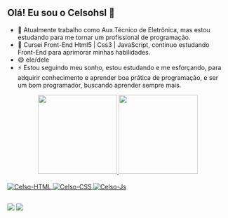      
    

##  Olá! Eu sou o Celsohsl 👋


- 🔭 Atualmente trabalho como Aux.Técnico de Eletrônica, mas estou estudando para me tornar um profissional de programação.
- 🌱 Cursei Front-End Html5 | Css3 | JavaScript, continuo estudando Front-End para aprimorar minhas habilidades.
- 😄 ele/dele
- ⚡ Estou seguindo meu sonho, estou estudando e me esforçando, para adquirir conhecimento e aprender boa prática de programação, e ser um bom programador, buscando aprender sempre mais.

<div align="center">
  <a href="https://github.com/Celsohsl">
  <img height="180em" src="https://github-readme-stats.vercel.app/api?username=Celsohsl&show_icons=true&theme=apprentice&include_all_commits=true&count_private=true"/>
  <img height="180em" src="https://github-readme-stats.vercel.app/api/top-langs/?username=Celsohsl&layout=compact&langs_count=7&theme=apprentice"/>
</div>
     
     
 
  <div style="display: inline_block"><br>
        <img align="center" alt="Celso-HTML" src="https://img.shields.io/badge/HTML5-E34F26?style=for-the-badge&logo=html5&logoColor=white">
  <img align="center" alt="Celso-CSS"  src="https://img.shields.io/badge/CSS3-1572B6?style=for-the-badge&logo=css3&logoColor=white">
  <img align="center" alt="Celso-Js" src="https://img.shields.io/badge/JavaScript-F7DF1E?style=for-the-badge&logo=javascript&logoColor=black">
<!--    <img align="center" alt="Celso-React" height="30" width="40" src="https://raw.githubusercontent.com/devicons/devicon/master/icons/react/react-original.svg"> --> 
<!--   <img align="center" alt="Celso-Python" height="30" width="40" src="https://raw.githubusercontent.com/devicons/devicon/master/icons/python/python-original.svg">
  <img align="center" alt="Celso-Csharp" height="30" width="40" src="https://raw.githubusercontent.com/devicons/devicon/master/icons/csharp/csharp-original.svg"> -->
 </div>
  
  ##
     
     
 <div>     
<!--  	 <a href="https://discord.gg/wagxzStdcR" target="_blank"><img src="https://img.shields.io/badge/Discord-7289DA?style=for-the-badge&logo=discord&logoColor=white" target="_blank"></a>  -->
  <a href = "mailto:celsohsl@gmail.com"><img src="https://img.shields.io/badge/Gmail-D14836?style=for-the-badge&logo=gmail&logoColor=white"></a>
  <a href="http://linkedin.com/in/celso-henrique-da-silva-lacerda-62b2ab227" target="_blank"><img src="https://img.shields.io/badge/-LinkedIn-%230077B5?style=for-the-badge&logo=linkedin&logoColor=white" target="_blank"></a> 
 
</div>    
    
